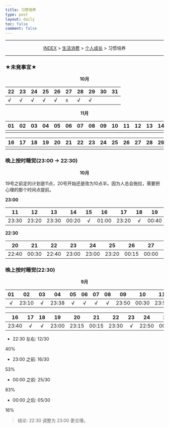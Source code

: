 ```yaml
---
title: 习惯培养
type: post
layout: daily
toc: false
comment: false
---
```

---
<span><center>[INDEX](/gknows/index) > [生活消费](/gknows/生活消费) > [个人成长](/gknows/个人成长) > 习惯培养</center></span>

---

### ★未竟事宜★

**<center>10月</center>**

| 22 | 23 | 24 | 25 | 26 | 27 | 28 | 29 | 30 | 31 |
|----|----|----|----|----|----|----|----|----|----|
| √ | √ | √ | √ | √ | x  | √ | √ |    |    |

**<center>11月</center>**

| 01 | 02 | 03 | 04 | 05 | 06 | 07 | 08 | 09 | 10 | 11 | 12 | 13 | 14 | 15 |
|----|----|----|----|----|----|----|----|----|----|----|----|----|----|----|
|    |    |    |    |    |    |    |    |    |    |    |    |    |    |    |

| 16 | 17 | 18 | 19 | 20 | 21 | 22 | 23 | 24 | 25 | 26 | 27 | 28 | 29 | 30 |
|----|----|----|----|----|----|----|----|----|----|----|----|----|----|----|
|    |    |    |    |    |    |    |    |    |    |    |    |    |    |    |

### 晚上按时睡觉(23:00 -> 22:30)

**<center>10月</center>**

19号之前定的计划是11点，20号开始还是改为10点半。因为人总会拖拉，需要把心理的那个时间点提前。

**23:00**

| 11    | 12    | 13    | 14    | 15 | 16    | 17    | 18 | 19    |
|:-----:|:-----:|:-----:|:-----:|:--:|:-----:|:-----:|:--:|:-----:|
| 23:30 | 23:20 | 23:30 | 00:20 | √ | 01:00 | 23:20 | √ | 00:40 |

**22:30**

| 20    | 21    | 22    | 23    | 24    | 25    | 26    | 27    | 28 | 29    | 30 | 31 |
|:-----:|:-----:|:-----:|:-----:|:-----:|:-----:|:-----:|:-----:|:--:|:-----:|:--:|:--:|
| 22:40 | 00:30 | 22:40 | 23:00 | 23:00 | 23:20 | 00:15 | 00:00 | 13:00   | 00:10 |    |    |

### 晚上按时睡觉(22:30)

**<center>9月</center>**

| 01 | 02    | 03 | 04    | 05 | 06 | 07 | 08 | 09    | 10    | 11    | 12    | 13 | 14 | 15    |
|:--:|:-----:|:--:|:-----:|:--:|:--:|:--:|:--:|:-----:|:-----:|:-----:|:-----:|:--:|:--:|:-----:|
| √  | 23:10 | √  | 23:38 | √  | √  | √  | √  | 23:50 | 00:30 | 23:50 | 23:00 | √  | √  | 23:30 |

| 16    | 17 | 18 | 19    | 20    | 21    | 22    | 23 | 24    | 25    | 26    | 27    | 28    | 29 | 30    |
|:-----:|:--:|:--:|:-----:|:-----:|:-----:|:-----:|:--:|:-----:|:-----:|:-----:|:-----:|:-----:|:--:|:-----:|
| 23:40 | √  | √  | 23:00 | 23:15 | 00:15 | 23:30 | √  | 22:50 | 00:10 | 22:50 | 23:40 | 00:10 | √  | 00:10 |

- 22:30 左右: 12/30
<div>
<div class="gk-process">
<div class="gk-processbar" style="width:40%;"></div>
</div>
<span>40%</span>
</div>

- 23:00 之前: 16/30
<div>
<div class="gk-process">
<div class="gk-processbar" style="width:53%;"></div>
</div>
<span>53%</span>
</div>

- 00:00 之前: 25/30
<div>
<div class="gk-process">
<div class="gk-processbar" style="width:83%;"></div>
</div>
<span>83%</span>
</div>

- 00:00 之后: 05/30
<div>
<div class="gk-process">
<div class="gk-processbar" style="width:16%;"></div>
</div>
<span>16%</span>
</div>

> 结论: 22:30 调整为 23:00 更合理。
